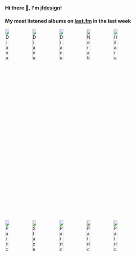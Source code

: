 ### Hi there 👋, I'm [jfdesign](https://blog.jfdesignnet.com)!

### My most listened albums on [last.fm](https://www.last.fm/user/jfdesignnet) in the last week

[<img src='https://lastfm.freetls.fastly.net/i/u/300x300/39e21199df494aabb64109a668e9bba6.png' width='16%' height='16%' alt='Diana Krall - The Very Best Of Diana Krall'>](https://www.last.fm/music/diana%2bkrall/the%2bvery%2bbest%2bof%2bdiana%2bkrall)&nbsp;
[<img src='https://lastfm.freetls.fastly.net/i/u/300x300/90e24202fcd9104751423e9a3e46038d.jpg' width='16%' height='16%' alt='Diana Krall - Wallflower (The Complete Sessions)'>](https://www.last.fm/music/diana%2bkrall/wallflower%2b%2528the%2bcomplete%2bsessions%2529)&nbsp;
[<img src='https://lastfm.freetls.fastly.net/i/u/300x300/a212cd5954433e47ba350a4a3fa22d97.jpg' width='16%' height='16%' alt='Diana Krall - Glad Rag Doll (Deluxe Edition)'>](https://www.last.fm/music/diana%2bkrall/glad%2brag%2bdoll%2b%2528deluxe%2bedition%2529)&nbsp;
[<img src='https://lastfm.freetls.fastly.net/i/u/300x300/0d1f44fadc571df60099abeee01ffe58.jpg' width='16%' height='16%' alt='Norah Jones - Come Away With Me (Super Deluxe Edition)'>](https://www.last.fm/music/norah%2bjones/come%2baway%2bwith%2bme%2b%2528super%2bdeluxe%2bedition%2529)&nbsp;
[<img src='https://lastfm.freetls.fastly.net/i/u/300x300/8c1d279d81a88825c6faf1b72f5a4c4d.jpg' width='16%' height='16%' alt='Hilary Kole - SOPHISTICATED LADY'>](https://www.last.fm/music/hilary%2bkole/sophisticated%2blady)&nbsp;
<br>
[<img src='https://lastfm.freetls.fastly.net/i/u/300x300/8cc67d22aa3718fe75d3b5dfa54e3399.jpg' width='16%' height='16%' alt='Patricia Barber - Smash'>](https://www.last.fm/music/patricia%2bbarber/smash)&nbsp;
[<img src='https://lastfm.freetls.fastly.net/i/u/300x300/01e9370e5271fb039110cf99d1553558.jpg' width='16%' height='16%' alt='Stacey Kent - Its A Wonderful World'>](https://www.last.fm/music/stacey%2bkent/it%2527s%2ba%2bwonderful%2bworld)&nbsp;
[<img src='https://lastfm.freetls.fastly.net/i/u/300x300/6eed847048704866a890098114d76706.jpg' width='16%' height='16%' alt='Patricia Barber - The Cole Porter Mix'>](https://www.last.fm/music/patricia%2bbarber/the%2bcole%2bporter%2bmix)&nbsp;
[<img src='https://lastfm.freetls.fastly.net/i/u/300x300/d878071bdda9a29d7d9867e5a136b18f.jpg' width='16%' height='16%' alt='Patricia Barber - Nightclub'>](https://www.last.fm/music/patricia%2bbarber/nightclub)&nbsp;
[<img src='https://lastfm.freetls.fastly.net/i/u/300x300/00f67b2a935f47a3f5724f5e1c8b7e0c.jpg' width='16%' height='16%' alt='Patricia Barber - Mythologies'>](https://www.last.fm/music/patricia%2bbarber/mythologies)&nbsp;
<br>
